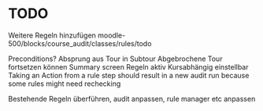 # TODO

Weitere Regeln hinzufügen 
    moodle-500/blocks/course_audit/classes/rules/todo

Preconditions?
Absprung aus Tour in Subtour
Abgebrochene Tour fortsetzen können
Summary screen
Regeln aktiv Kursabhängig einstellbar
Taking an Action from a rule step should result in a new audit run because some rules might need rechecking

Bestehende Regeln überführen,
audit anpassen, rule manager etc anpassen